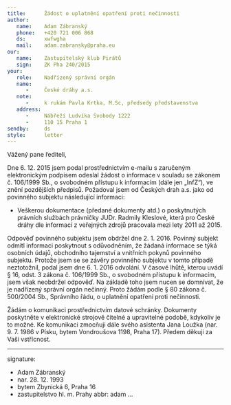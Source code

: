 ```yaml
---
title:      Žádost o uplatnění opatření proti nečinnosti
author:
   name:    Adam Zábranský
   phone:   +420 721 006 868
   ds:      xwfwgha
   mail:    adam.zabransky@praha.eu
our:
   name:    Zastupitelský klub Pirátů
   sign:    ZK Pha 240/2015
your:
   role:    Nadřízený správní orgán
   name:    
      -     České dráhy a.s.
   note:
      -     k rukám Pavla Krtka, M.Sc, předsedy představenstva
   address:
      -     Nábřeží Ludvíka Svobody 1222
      -     110 15 Praha 1
sendby:     ds
style:      letter
---
```


Vážený pane řediteli,

Dne 6. 12. 2015 jsem podal prostřednictvím e-mailu s zaručeným elektronickým podpisem odeslal žádost o informace v souladu se zákonem č. 106/1999 Sb., o svobodném přístupu k informacím (dále jen „InfZ“), ve znění pozdějších předpisů. Požadoval jsem od Českých drah a.s. jako od povinného subjektu následující informaci:

* Veškerou dokumentace (předané dokumenty atd.) o poskytnutých právních službách právničky JUDr. Radmily Kleslové, která pro České
dráhy dle informací z veřejných zdrojů pracovala mezi lety 2011 až 2015.

Odpověď povinného subjektu jsem obdržel dne 2. 1. 2016. Povinný subjekt odmítl informaci poskytnout s odůvodněním, že žádaná informace se týká osobních údajů, obchodního tajemství a vnitřních pokynů povinného subjektu. Protože jsem se se závěry povinného subjektu v tomto případě neztotožnil, podal jsem dne 6. 1. 2016 odvolání. V časové lhůtě, kterou uvádí § 16, odst. 3 zákona č. 106/1999 Sb., o svobodném přístupu k informacím, jsem však neobdržel odpověď. Na základě toho jsem nucen se domnívat, že je nadřízený správní orgán nečinný. Proto žádám podle § 80 zákona č. 500/2004 Sb., Správního řádu, o uplatnění opatření proti nečinnosti. 

Žádám o komunikaci prostřednictvím datové schránky. Dokumenty poskytněte v elektronické strojově čitelné a upravitelné podobě, kdykoliv je to možné. Ke komunikaci zmocňuji dále svého asistenta Jana Loužka (nar. 9. 7. 1986 v Písku, bytem Vondroušova 1198, Praha 17). Předem děkuji za Vaši vstřícnost. 

---
signature: 
  - Adam Zábranský
  - nar. 28. 12. 1993
  - bytem Zbynická 6, Praha 16
  - zastupitelstvo hl. m. Prahy
abbr:       adam
...
